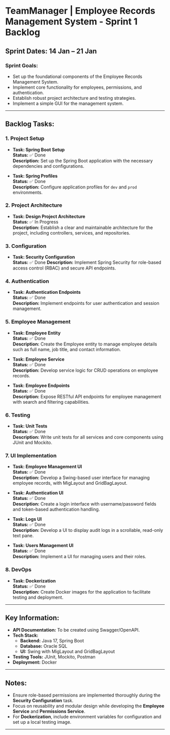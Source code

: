 # TeamManager | Employee Records Management System - Sprint 1 Backlog

## Sprint Dates: 14 Jan – 21 Jan

### Sprint Goals:
- Set up the foundational components of the Employee Records Management System.
- Implement core functionality for employees, permissions, and authentication.
- Establish robust project architecture and testing strategies.
- Implement a simple GUI for the management system.

---

## Backlog Tasks:

### 1. **Project Setup**
   - **Task: Spring Boot Setup**  
     **Status:** ✅ Done  
     **Description:** Set up the Spring Boot application with the necessary dependencies and configurations.

   - **Task: Spring Profiles**  
     **Status:** ✅ Done  
     **Description:** Configure application profiles for `dev` and `prod` environments.

### 2. **Project Architecture**
   - **Task: Design Project Architecture**  
     **Status:** ✅ In Progress  
     **Description:** Establish a clear and maintainable architecture for the project, including controllers, services, and repositories.

### 3. **Configuration**
   - **Task: Security Configuration**  
     **Status:** ✅ Done 
     **Description:** Implement Spring Security for role-based access control (RBAC) and secure API endpoints.

### 4. **Authentication**
   - **Task: Authentication Endpoints**  
     **Status:** ✅ Done  
     **Description:** Implement endpoints for user authentication and session management.

### 5. **Employee Management**
   - **Task: Employee Entity**  
     **Status:** ✅ Done  
     **Description:** Create the Employee entity to manage employee details such as full name, job title, and contact information.

   - **Task: Employee Service**  
     **Status:** ✅ Done  
     **Description:** Develop service logic for CRUD operations on employee records.

   - **Task: Employee Endpoints**  
     **Status:** ✅ Done  
     **Description:** Expose RESTful API endpoints for employee management with search and filtering capabilities.

### 6. **Testing**
   - **Task: Unit Tests**  
     **Status:** ✅ Done  
     **Description:** Write unit tests for all services and core components using JUnit and Mockito.


### 7. **UI Implementation**
  - **Task: Employee Management UI**  
    **Status:** ✅ Done  
    **Description:** Develop a Swing-based user interface for managing employee records, with MigLayout and GridBagLayout.

  - **Task: Authentication UI**  
    **Status:** ✅ Done  
    **Description:** Create a login interface with username/password fields and token-based authentication handling.

  - **Task: Logs UI**  
    **Status:** ✅ Done  
    **Description:** Develop a UI to display audit logs in a scrollable, read-only text pane.

  - **Task: Users Management UI**  
    **Status:** ✅ Done  
    **Description:** Implement a UI for managing users and their roles.

### 8. **DevOps**
   - **Task: Dockerization**  
     **Status:** ✅ Done  
     **Description:** Create Docker images for the application to facilitate testing and deployment.


---

## Key Information:
- **API Documentation:** To be created using Swagger/OpenAPI.
- **Tech Stack:**
  - **Backend:** Java 17, Spring Boot
  - **Database:** Oracle SQL
  - **UI:** Swing with MigLayout and GridBagLayout
- **Testing Tools:** JUnit, Mockito, Postman
- **Deployment:** Docker


---

## Notes:
- Ensure role-based permissions are implemented thoroughly during the **Security Configuration** task.
- Focus on reusability and modular design while developing the **Employee Service** and **Permissions Service**.
- For **Dockerization**, include environment variables for configuration and set up a local testing image.

---
